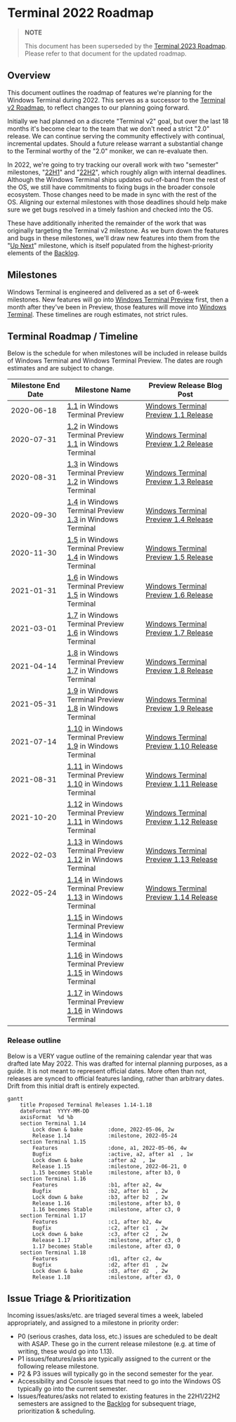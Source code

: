 # Terminal 2022 Roadmap

> **NOTE**
>
> This document has been superseded by the [Terminal 2023 Roadmap]. Please refer to that document for the updated roadmap.

## Overview 

This document outlines the roadmap of features we're planning for the Windows Terminal during 2022. This serves as a successor to the [Terminal v2 Roadmap], to reflect changes to our planning going forward.

Initially we had planned on a discrete "Terminal v2" goal, but over the last 18 months it's become clear to the team that we don't need a strict "2.0" release. We can continue serving the community effectively with continual, incremental updates. Should a future release warrant a substantial change to the Terminal worthy of the "2.0" moniker, we can re-evaluate then.

In 2022, we're going to try tracking our overall work with two "semester" milestones, "[22H1]" and "[22H2]", which roughly align with internal deadlines. Although the Windows Terminal ships updates out-of-band from the rest of the OS, we still have commitments to fixing bugs in the broader console ecosystem. Those changes need to be made in sync with the rest of the OS. Aligning our external milestones with those deadlines should help make sure we get bugs resolved in a timely fashion and checked into the OS.

These have additionally inherited the remainder of the work that was originally targeting the Terminal v2 milestone. As we burn down the features and bugs in these milestones, we'll draw new features into them from the "[Up Next]" milestone, which is itself populated from the highest-priority elements of the [Backlog].

## Milestones

Windows Terminal is engineered and delivered as a set of 6-week milestones. New features will go into [Windows Terminal Preview](https://aka.ms/terminal-preview) first, then a month after they've been in Preview, those features will move into [Windows Terminal](https://aka.ms/terminal). These timelines are rough estimates, not strict rules.

## Terminal Roadmap / Timeline

Below is the schedule for when milestones will be included in release builds of Windows Terminal and Windows Terminal Preview. The dates are rough estimates and are subject to change.


| Milestone End Date | Milestone Name | Preview Release Blog Post |
| ------------------ | -------------- | ------------------------- |
| 2020-06-18 | [1.1] in Windows Terminal Preview | [Windows Terminal Preview 1.1 Release](https://devblogs.microsoft.com/commandline/windows-terminal-preview-1-1-release/) |
| 2020-07-31 | [1.2] in Windows Terminal Preview<br>[1.1] in Windows Terminal | [Windows Terminal Preview 1.2 Release] |
| 2020-08-31 | [1.3] in Windows Terminal Preview<br>[1.2] in Windows Terminal | [Windows Terminal Preview 1.3 Release] |
| 2020-09-30 | [1.4] in Windows Terminal Preview<br>[1.3] in Windows Terminal | [Windows Terminal Preview 1.4 Release] |
| 2020-11-30 | [1.5] in Windows Terminal Preview<br>[1.4] in Windows Terminal | [Windows Terminal Preview 1.5 Release] |
| 2021-01-31 | [1.6] in Windows Terminal Preview<br>[1.5] in Windows Terminal | [Windows Terminal Preview 1.6 Release] |
| 2021-03-01 | [1.7] in Windows Terminal Preview<br>[1.6] in Windows Terminal | [Windows Terminal Preview 1.7 Release] |
| 2021-04-14 | [1.8] in Windows Terminal Preview<br>[1.7] in Windows Terminal | [Windows Terminal Preview 1.8 Release] |
| 2021-05-31 | [1.9] in Windows Terminal Preview<br>[1.8] in Windows Terminal | [Windows Terminal Preview 1.9 Release] |
| 2021-07-14 | [1.10] in Windows Terminal Preview<br>[1.9] in Windows Terminal | [Windows Terminal Preview 1.10 Release] |
| 2021-08-31 | [1.11] in Windows Terminal Preview<br>[1.10] in Windows Terminal | [Windows Terminal Preview 1.11 Release] |
| 2021-10-20 | [1.12] in Windows Terminal Preview<br>[1.11] in Windows Terminal | [Windows Terminal Preview 1.12 Release] |
| 2022-02-03 | [1.13] in Windows Terminal Preview<br>[1.12] in Windows Terminal | [Windows Terminal Preview 1.13 Release] |
| 2022-05-24 | [1.14] in Windows Terminal Preview<br>[1.13] in Windows Terminal | [Windows Terminal Preview 1.14 Release] |
|  | [1.15] in Windows Terminal Preview<br>[1.14] in Windows Terminal |  |
|  | [1.16] in Windows Terminal Preview<br>[1.15] in Windows Terminal |  |
|  | [1.17] in Windows Terminal Preview<br>[1.16] in Windows Terminal |  |


### Release outline

Below is a VERY vague outline of the remaining calendar year that was drafted late May 2022. This was drafted for internal planning purposes, as a guide. It is not meant to represent official dates. More often than not, releases are synced to official features landing, rather than arbitrary dates. Drift from this initial draft is entirely expected.

```mermaid
gantt
    title Proposed Terminal Releases 1.14-1.18
    dateFormat  YYYY-MM-DD
    axisFormat  %d %b
    section Terminal 1.14
        Lock down & bake        :done, 2022-05-06, 2w
        Release 1.14            :milestone, 2022-05-24
    section Terminal 1.15
        Features                :done, a1, 2022-05-06, 4w
        Bugfix                  :active, a2, after a1  , 1w
        Lock down & bake        :after a2  , 1w
        Release 1.15            :milestone, 2022-06-21, 0
        1.15 becomes Stable     :milestone, after b3, 0
    section Terminal 1.16
        Features                :b1, after a2, 4w
        Bugfix                  :b2, after b1  , 2w
        Lock down & bake        :b3, after b2  , 2w
        Release 1.16            :milestone, after b3, 0
        1.16 becomes Stable     :milestone, after c3, 0
    section Terminal 1.17
        Features                :c1, after b2, 4w
        Bugfix                  :c2, after c1  , 2w
        Lock down & bake        :c3, after c2  , 2w
        Release 1.17            :milestone, after c3, 0
        1.17 becomes Stable     :milestone, after d3, 0
    section Terminal 1.18
        Features                :d1, after c2, 4w
        Bugfix                  :d2, after d1  , 2w
        Lock down & bake        :d3, after d2  , 2w
        Release 1.18            :milestone, after d3, 0
```

## Issue Triage & Prioritization

Incoming issues/asks/etc. are triaged several times a week, labeled appropriately, and assigned to a milestone in priority order:

* P0 (serious crashes, data loss, etc.) issues are scheduled to be dealt with ASAP. These go in the current release milestone (e.g. at time of writing, these would go into 1.13).
* P1 issues/features/asks are typically assigned to the current or the following release milestone.
* P2 & P3 issues will typically go in the second semester for the year.
* Accessibility and Console issues that need to go into the Windows OS typically go into the current semester.
* Issues/features/asks not related to existing features in the 22H1/22H2 semesters are assigned to the [Backlog] for subsequent triage, prioritization & scheduling.


[1.1]: https://github.com/microsoft/terminal/milestone/24
[1.2]: https://github.com/microsoft/terminal/milestone/25
[1.3]: https://github.com/microsoft/terminal/milestone/26
[1.4]: https://github.com/microsoft/terminal/milestone/28
[1.5]: https://github.com/microsoft/terminal/milestone/30
[1.6]: https://github.com/microsoft/terminal/milestone/31
[1.7]: https://github.com/microsoft/terminal/milestone/32
[1.8]: https://github.com/microsoft/terminal/milestone/33
[1.9]: https://github.com/microsoft/terminal/milestone/34
[1.10]: https://github.com/microsoft/terminal/milestone/35
[1.11]: https://github.com/microsoft/terminal/milestone/36
[1.12]: https://github.com/microsoft/terminal/milestone/38
[1.13]: https://github.com/microsoft/terminal/milestone/39
[1.14]: https://github.com/microsoft/terminal/milestone/41
[1.15]: https://github.com/microsoft/terminal/milestone/47
[1.16]: https://github.com/microsoft/terminal/milestone/48
[1.17]: https://github.com/microsoft/terminal/milestone/49

[22H1]: https://github.com/microsoft/terminal/milestone/43
[22H2]: https://github.com/microsoft/terminal/milestone/44
[Up Next]: https://github.com/microsoft/terminal/milestone/37
[Backlog]: https://github.com/microsoft/terminal/milestone/45

[Terminal v2 Roadmap]: https://github.com/microsoft/terminal/tree/main/doc/terminal-v2-roadmap.md

[Windows Terminal Preview 1.2 Release]: https://devblogs.microsoft.com/commandline/windows-terminal-preview-1-2-release/
[Windows Terminal Preview 1.3 Release]: https://devblogs.microsoft.com/commandline/windows-terminal-preview-1-3-release/
[Windows Terminal Preview 1.4 Release]: https://devblogs.microsoft.com/commandline/windows-terminal-preview-1-4-release/
[Windows Terminal Preview 1.5 Release]: https://devblogs.microsoft.com/commandline/windows-terminal-preview-1-5-release/
[Windows Terminal Preview 1.6 Release]: https://devblogs.microsoft.com/commandline/windows-terminal-preview-1-6-release/
[Windows Terminal Preview 1.7 Release]: https://devblogs.microsoft.com/commandline/windows-terminal-preview-1-7-release/
[Windows Terminal Preview 1.8 Release]: https://devblogs.microsoft.com/commandline/windows-terminal-preview-1-8-release/
[Windows Terminal Preview 1.9 Release]: https://devblogs.microsoft.com/commandline/windows-terminal-preview-1-9-release/
[Windows Terminal Preview 1.10 Release]: https://devblogs.microsoft.com/commandline/windows-terminal-preview-1-10-release/
[Windows Terminal Preview 1.11 Release]: https://devblogs.microsoft.com/commandline/windows-terminal-preview-1-11-release/
[Windows Terminal Preview 1.12 Release]: https://devblogs.microsoft.com/commandline/windows-terminal-preview-1-12-release/
[Windows Terminal Preview 1.13 Release]: https://devblogs.microsoft.com/commandline/windows-terminal-preview-1-13-release/
[Windows Terminal Preview 1.14 Release]: https://devblogs.microsoft.com/commandline/windows-terminal-preview-1-14-release/

[Terminal 2023 Roadmap]: https://github.com/microsoft/terminal/tree/main/doc/roadmap-2023.md
